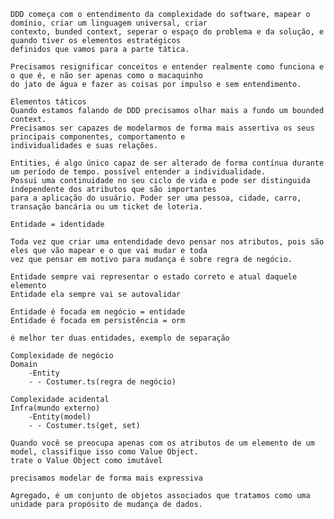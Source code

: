     DDD começa com o entendimento da complexidade do software, mapear o domínio, criar um linguagem universal, criar
    contexto, bunded context, seperar o espaço do problema e da solução, e quando tiver os elementos estratégicos
    definidos que vamos para a parte tática.

    Precisamos resignificar conceitos e entender realmente como funciona e o que é, e não ser apenas como o macaquinho
    do jato de água e fazer as coisas por impulso e sem entendimento.

    Elementos táticos
    Quando estamos falando de DDD precisamos olhar mais a fundo um bounded context.
    Precisamos ser capazes de modelarmos de forma mais assertiva os seus principais componentes, comportamento e
    individualidades e suas relações.

    Entities, é algo único capaz de ser alterado de forma contínua durante um período de tempo. possível entender a individualidade.
    Possui uma continuidade no seu ciclo de vida e pode ser distinguida independente dos atributos que são importantes
    para a aplicação do usuário. Poder ser uma pessoa, cidade, carro, transação bancária ou um ticket de loteria.

    Entidade = identidade

    Toda vez que criar uma entendidade devo pensar nos atributos, pois são eles que vão mapear e o que vai mudar e toda
    vez que pensar em motivo para mudança é sobre regra de negócio.

    Entidade sempre vai representar o estado correto e atual daquele elemento
    Entidade ela sempre vai se autovalidar

    Entidade é focada em negócio = entidade
    Entidade é focada em persistência = orm

    é melhor ter duas entidades, exemplo de separação

    Complexidade de negócio
    Domain
        -Entity
        - - Costumer.ts(regra de negócio)

    Complexidade acidental
    Infra(mundo externo)
        -Entity(model)
        - - Costumer.ts(get, set)

    Quando você se preocupa apenas com os atributos de um elemento de um model, classifique isso como Value Object.
    trate o Value Object como imutável

    precisamos modelar de forma mais expressiva

    Agregado, é um conjunto de objetos associados que tratamos como uma unidade para propósito de mudança de dados.
